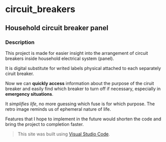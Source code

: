 # circuit_breakers

## Household circuit breaker panel

### Description
This project is made for easier insight into the arrangement of circuit breakers inside household electrical system (panel).

It is digital substitute for writed labels physical attached to each separately ciruit breaker.

Now we can **quickly access** information about the purpose of the ciruit breaker and easily find which breaker to turn off if necessary, especially in **emergency situations**. 

It *simplifies life*, no more guessing which fuse is for which purpose. The retro image reminds us of ephemeral nature of life.

Features that I hope to implement in the future would shorten the code and bring the project to completion faster.

> This site was built using [Visual Studio Code](https://code.visualstudio.com/). 

